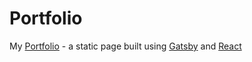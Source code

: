 # Portfolio

My [Portfolio](https://drewj.dev) - a static page built using [Gatsby](https://www.gatsbyjs.org/) and [React](https://reactjs.org/)
